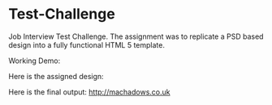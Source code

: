 # Test-Challenge
Job Interview Test Challenge. The assignment was to replicate a PSD based design into a fully functional HTML 5 template.

Working Demo:

Here is the assigned design:

Here is the final output: http://machadows.co.uk
